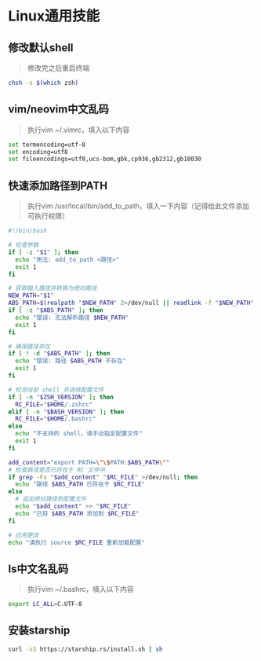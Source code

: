 # Linux通用技能

## 修改默认shell
>
> 修改完之后重启终端

```bash
chsh -s $(which zsh)
```

>
## vim/neovim中文乱码
>
> 执行<span class="strong code">vim ~/.vimrc</span>，填入以下内容

```bash
set termencoding=utf-8
set encoding=utf8
set fileencodings=utf8,ucs-bom,gbk,cp936,gb2312,gb18030
```

## 快速添加路径到PATH
>
> 执行<span class="strong code">vim /usr/local/bin/add_to_path</span>，填入一下内容（记得给此文件添加可执行权限）

```bash
#!/bin/bash

# 检查参数
if [ -z "$1" ]; then
  echo "用法: add_to_path <路径>"
  exit 1
fi

# 获取输入路径并转换为绝对路径
NEW_PATH="$1"
ABS_PATH=$(realpath "$NEW_PATH" 2>/dev/null || readlink -f "$NEW_PATH" 2>/dev/null)
if [ -z "$ABS_PATH" ]; then
  echo "错误: 无法解析路径 $NEW_PATH"
  exit 1
fi

# 确保路径存在
if [ ! -d "$ABS_PATH" ]; then
  echo "错误: 路径 $ABS_PATH 不存在"
  exit 1
fi

# 检测当前 shell 并选择配置文件
if [ -n "$ZSH_VERSION" ]; then
  RC_FILE="$HOME/.zshrc"
elif [ -n "$BASH_VERSION" ]; then
  RC_FILE="$HOME/.bashrc"
else
  echo "不支持的 shell，请手动指定配置文件"
  exit 1
fi

add_content="export PATH=\"\$PATH:$ABS_PATH\""
# 检查路径是否已存在于 RC 文件中
if grep -Fx "$add_content" "$RC_FILE" >/dev/null; then
  echo "路径 $ABS_PATH 已存在于 $RC_FILE"
else
  # 追加绝对路径到配置文件
  echo "$add_content" >> "$RC_FILE"
  echo "已将 $ABS_PATH 添加到 $RC_FILE"
fi

# 应用更改
echo "请执行 source $RC_FILE 重新加载配置"
```

## ls中文名乱码
>
> 执行<span class="strong code">vim ~/.bashrc</span>，填入以下内容

```bash
export LC_ALL=C.UTF-8
```

## 安装starship

```bash
curl -sS https://starship.rs/install.sh | sh
```
